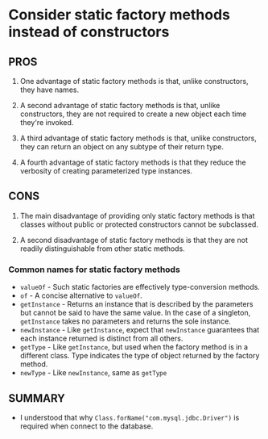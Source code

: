 # Consider static factory methods instead of constructors
## PROS
1. One advantage of static factory methods is that, unlike constructors, they have names.

1. A second advantage of static factory methods is that, unlike constructors, they are not required to create a new object each time they're invoked.

1. A third advantage of static factory methods is that, unlike constructors, they can return an object on any subtype of their return type.
 
1. A fourth advantage of static factory methods is that they reduce the verbosity of creating parameterized type instances.

## CONS
1. The main disadvantage of providing only static factory methods is that classes without public or protected constructors cannot be subclassed.

1. A second disadvantage of static factory methods is that they are not readily distinguishable from other static methods.

### Common names for static factory methods
- `valueOf` - Such static factories are effectively type-conversion methods.
- `of` - A concise alternative to `valueOf`.
- `getInstance` - Returns an instance that is described by the parameters but cannot be said to have the same value. In the case of a singleton, `getInstance` takes no parameters and returns the sole instance.
- `newInstance` - Like `getInstance`, expect that `newInstance` guarantees that each instance returned is distinct from all others.
- `getType` - Like `getInstance`, but used when the factory method is in a different class. Type indicates the type of object returned by the factory method.
- `newType` - Like `newInstance`, same as `getType`

## SUMMARY
- I understood that why `Class.forName("com.mysql.jdbc.Driver")` is required when connect to the database.
